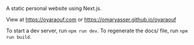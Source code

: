 A static personal website using Next.js.

View at https://oyaraouf.com or https://omaryasser.github.io/oyaraouf

To start a dev server, run `npm run dev`.
To regenerate the docs/ file, run `npm run build`.
